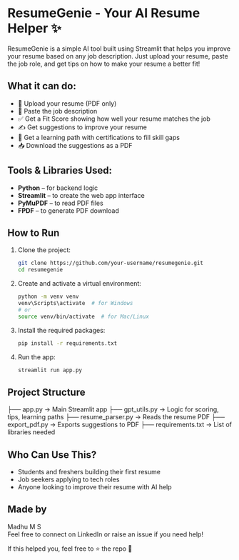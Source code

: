 # ResumeGenie - Your AI Resume Helper ✨

ResumeGenie is a simple AI tool built using Streamlit that helps you improve your resume based on any job description. Just upload your resume, paste the job role, and get tips on how to make your resume a better fit!

## What it can do:

- 📄 Upload your resume (PDF only)
- 📝 Paste the job description
- ✅ Get a Fit Score showing how well your resume matches the job
- ✍️ Get suggestions to improve your resume
- 📘 Get a learning path with certifications to fill skill gaps
- 📥 Download the suggestions as a PDF

## Tools & Libraries Used:

- **Python** – for backend logic
- **Streamlit** – to create the web app interface
- **PyMuPDF** – to read PDF files
- **FPDF** – to generate PDF download
  
## How to Run

1. Clone the project:
   ```bash
   git clone https://github.com/your-username/resumegenie.git
   cd resumegenie
   ```
2. Create and activate a virtual environment:
   ```bash
   python -m venv venv
   venv\Scripts\activate  # for Windows
   # or
   source venv/bin/activate  # for Mac/Linux
   ```
3. Install the required packages:
   ```bash
   pip install -r requirements.txt
   ```
4. Run the app:
   ```bash
   streamlit run app.py
   ```

## Project Structure
├── app.py            → Main Streamlit app
├── gpt_utils.py      → Logic for scoring, tips, learning paths
├── resume_parser.py  → Reads the resume PDF
├── export_pdf.py     → Exports suggestions to PDF
├── requirements.txt  → List of libraries needed

## Who Can Use This?

- Students and freshers building their first resume
- Job seekers applying to tech roles
- Anyone looking to improve their resume with AI help

## Made by
Madhu M S  
Feel free to connect on LinkedIn or raise an issue if you need help!

If this helped you, feel free to ⭐ the repo 🙂
